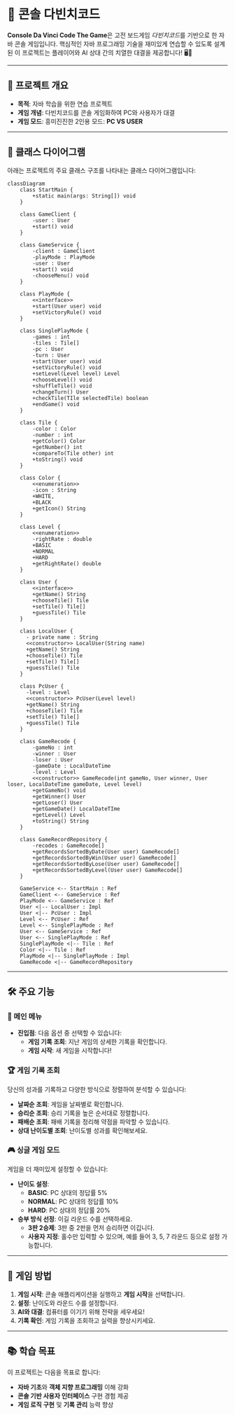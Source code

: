 # 🎲 콘솔 다빈치코드

**Console Da Vinci Code The Game**은 고전 보드게임 *다빈치코드*를 기반으로 한 자바 콘솔 게임입니다. 핵심적인 자바 프로그래밍 기술을 재미있게 연습할 수 있도록 설계된 이 프로젝트는 플레이어와 AI 상대 간의 치열한 대결을 제공합니다! 🖥️🤖

---

## 🚀 프로젝트 개요

- **목적**: 자바 학습을 위한 연습 프로젝트
- **게임 개념**: 다빈치코드를 콘솔 게임화하여 PC와 사용자가 대결
- **게임 모드**: 흥미진진한 2인용 모드: **PC VS USER**

---

## 📐 클래스 다이어그램

아래는 프로젝트의 주요 클래스 구조를 나타내는 클래스 다이어그램입니다:

```mermaid
classDiagram
    class StartMain {
        +static main(args: String[]) void
    }

    class GameClient {
        -user : User
        +start() void
    }
    
    class GameService {
        -client : GameClient
        -playMode : PlayMode
        -user : User
        +start() void
        -chooseMenu() void
    }

    class PlayMode {
        <<interface>>
        +start(User user) void
        +setVictoryRule() void
    }
    
    class SinglePlayMode {
        -games : int
        -tiles : Tile[]
        -pc : User
        -turn : User
        +start(User user) void
        +setVictoryRule() void
        +setLevel(Level level) Level
        +chooseLevel() void
        +shuffleTile() void
        +changeTurn() User
        +checkTile(TIle selectedTile) boolean
        +endGame() void
    }
    
    class Tile {
        -color : Color
        -number : int
        +getColor() Color
        +getNumber() int
        +compareTo(Tile other) int
        +toString() void
    }
    
    class Color {
        <<enumeration>>
        -icon : String
        +WHITE,
        +BLACK
        +getIcon() String
    }
    
    class Level {
        <<enumeration>>
        -rightRate : double
        +BASIC
        +NORMAL
        +HARD
        +getRightRate() double
    }
    
    class User {
        <<interface>>
        +getName() String
        +chooseTile() Tile
        +setTile() Tile[]
        +guessTile() Tile
    }
    
    class LocalUser {
      - private name : String
      <<constructor>> LocalUser(String name)
      +getName() String
      +chooseTile() Tile
      +setTile() Tile[]
      +guessTile() Tile
    }
    
    class PcUser {
      -level : Level
      <<constructor>> PcUser(Level level)
      +getName() String
      +chooseTile() Tile
      +setTile() Tile[]
      +guessTile() Tile
    }
    
    class GameRecode {
        -gameNo : int
        -winner : User
        -loser : User
        -gameDate : LocalDateTime
        -level : Level
        <<constructor>> GameRecode(int gameNo, User winner, User loser, LocalDateTime gameDate, Level level)
        +getGameNo() void
        +getWinner() User
        +getLoser() User
        +getGameDate() LocalDateTIme
        +getLevel() Level
        +toString() String
    }
    
    class GameRecordRepository {
        -recodes : GameRecode[]
        +getRecordsSortedByDate(User user) GameRecode[]
        +getRecordsSortedByWin(User user) GameRecode[]
        +getRecordsSortedByLose(User user) GameRecode[]
        +getRecordsSortedByLevel(User user) GameRecode[]
    }

    GameService <-- StartMain : Ref
    GameClient <-- GameService : Ref
    PlayMode <-- GameService : Ref
    User <|-- LocalUser : Impl
    User <|-- PcUser : Impl
    Level <-- PcUser : Ref
    Level <-- SinglePlayMode : Ref
    User <-- GameService : Ref
    User <-- SinglePlayMode : Ref
    SinglePlayMode <|-- Tile : Ref
    Color <|-- Tile : Ref
    PlayMode <|-- SinglePlayMode : Impl
    GameRecode <|-- GameRecordRepository
```

---

## 🛠️ 주요 기능

### 📜 메인 메뉴
- **진입점**: 다음 옵션 중 선택할 수 있습니다:
  - **게임 기록 조회**: 지난 게임의 상세한 기록을 확인합니다.
  - **게임 시작**: 새 게임을 시작합니다!

### 🏆 게임 기록 조회
당신의 성과를 기록하고 다양한 방식으로 정렬하여 분석할 수 있습니다:
- **날짜순 조회**: 게임을 날짜별로 확인합니다.
- **승리순 조회**: 승리 기록을 높은 순서대로 정렬합니다.
- **패배순 조회**: 패배 기록을 정리해 약점을 파악할 수 있습니다.
- **상대 난이도별 조회**: 난이도별 성과를 확인해보세요.

### 🎮 싱글 게임 모드
게임을 더 재미있게 설정할 수 있습니다:
- **난이도 설정**:
  - **BASIC**: PC 상대의 정답률 5%
  - **NORMAL**: PC 상대의 정답률 10%
  - **HARD**: PC 상대의 정답률 20%
- **승부 방식 선정**: 이길 라운드 수를 선택하세요.
  - **3판 2승제**: 3판 중 2판을 먼저 승리하면 이깁니다.
  - **사용자 지정**: 홀수만 입력할 수 있으며, 예를 들어 3, 5, 7 라운드 등으로 설정 가능합니다.

---

## 📝 게임 방법

1. **게임 시작**: 콘솔 애플리케이션을 실행하고 **게임 시작**을 선택합니다.
2. **설정**: 난이도와 라운드 수를 설정합니다.
3. **AI와 대결**: 컴퓨터를 이기기 위해 전략을 세우세요!
4. **기록 확인**: 게임 기록을 조회하고 실력을 향상시키세요.

---

## 📚 학습 목표

이 프로젝트는 다음을 목표로 합니다:
- **자바 기초**와 **객체 지향 프로그래밍** 이해 강화
- **콘솔 기반 사용자 인터페이스** 구현 경험 제공
- **게임 로직 구현** 및 **기록 관리** 능력 향상